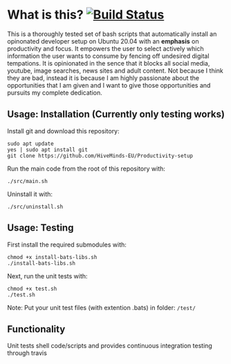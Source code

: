 # What is this? [![Build Status](https://travis-ci.org/a-t-0/Taskwarrior-installation.svg?branch=refactor_to_shell)](https://travis-ci.org/a-t-0/Taskwarrior-installation)
This is a thoroughly tested set of bash scripts that automatically install an opinonated developer setup on Ubuntu 20.04 with an **emphasis** on productivity and focus. It empowers the user to select actively which information the user wants to consume by fencing off undesired digital tempations. It is opinionated in the sence that it blocks all social media, youtube, image searches, news sites and adult content. Not because I think they are bad, instead it is because I am highly passionate about the opportunities that I am given and I want to give those opportunities and pursuits my complete dedication.

## Usage: Installation (Currently only testing works)
Install git and download this repository:
```
sudo apt update
yes | sudo apt install git
git clone https://github.com/HiveMinds-EU/Productivity-setup
```
Run the main code from the root of this repository with:
```
./src/main.sh
```
Uninstall it with:
```
./src/uninstall.sh
```


## Usage: Testing
First install the required submodules with:
```
chmod +x install-bats-libs.sh
./install-bats-libs.sh
```

Next, run the unit tests with:
```
chmod +x test.sh
./test.sh
```
Note: Put your unit test files (with extention .bats) in folder: `/test/`


## Functionality
Unit tests shell code/scripts and provides continuous integration testing through travis

